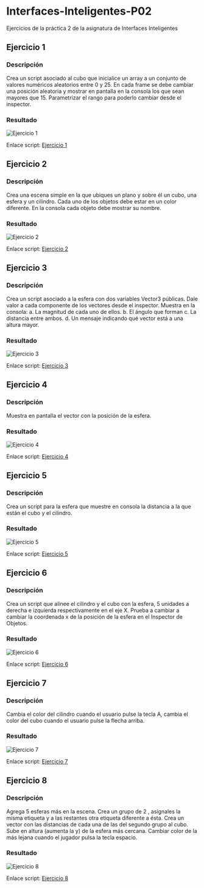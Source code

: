 # Interfaces-Inteligentes-P02
Ejercicios de la práctica 2 de la asignatura de Interfaces Inteligentes

## Ejercicio 1
### Descripción
Crea un script asociado al cubo que inicialice un array a un conjunto de valores
numéricos aleatorios entre 0 y 25. En cada frame se debe cambiar una posición
aleatoria y mostrar en pantalla en la consola los que sean mayores que 15.
Parametrizar el rango para poderlo cambiar desde el inspector.

### Resultado
![Ejercicio 1](Gifs/1.gif)

Enlace script: [Ejercicio 1](Scripts/Rand25.cs)

## Ejercicio 2
### Descripción
Crea una escena simple en la que ubiques un plano y sobre él un cubo, una esfera y
un cilindro. Cada uno de los objetos debe estar en un color diferente. En la consola
cada objeto debe mostrar su nombre.

### Resultado
![Ejercicio 2](Gifs/2.gif)

Enlace script: [Ejercicio 2](Scripts/Name.cs)

## Ejercicio 3
### Descripción
Crea un script asociado a la esfera con dos variables Vector3 públicas. Dale valor a
cada componente de los vectores desde el inspector. Muestra en la consola:
	a. La magnitud de cada uno de ellos.
	b. El ángulo que forman
	c. La distancia entre ambos.
	d. Un mensaje indicando qué vector está a una altura mayor.

### Resultado
![Ejercicio 3](Gifs/3.gif)

Enlace script: [Ejercicio 3](Scripts/Vectors.cs)

## Ejercicio 4
### Descripción
Muestra en pantalla el vector con la posición de la esfera.

### Resultado
![Ejercicio 4](Gifs/4.gif)

Enlace script: [Ejercicio 4](Scripts/Position.cs)

## Ejercicio 5
### Descripción
Crea un script para la esfera que muestre en consola la distancia a la que están el
cubo y el cilindro.

### Resultado
![Ejercicio 5](Gifs/5.gif)

Enlace script: [Ejercicio 5](Scripts/Distance.cs)

## Ejercicio 6
### Descripción
Crea un script que alinee el cilindro y el cubo con la esfera, 5 unidades a derecha e
izquierda respectivamente en el eje X. Prueba a cambiar a cambiar la coordenada x
de la posición de la esfera en el Inspector de Objetos.

### Resultado
![Ejercicio 6](Gifs/6.gif)

Enlace script: [Ejercicio 6](Scripts/Align.cs)

## Ejercicio 7
### Descripción
Cambia el color del cilindro cuando el usuario pulse la tecla A, cambia el color del
cubo cuando el usuario pulse la flecha arriba.

### Resultado
![Ejercicio 7](Gifs/7.gif)

Enlace script: [Ejercicio 7](Scripts/ChangeColor.cs)

## Ejercicio 8
### Descripción
Agrega 5 esferas más en la escena. Crea un grupo de 2 , asígnales la misma
etiqueta y a las restantes otra etiqueta diferente a ésta. Crea un vector con las
distancias de cada una de las del segundo grupo al cubo. Sube en altura (aumenta
la y) de la esfera más cercana. Cambiar color de la más lejana cuando el jugador
pulsa la tecla espacio.

### Resultado
![Ejercicio 8](Gifs/8.gif)

Enlace script: [Ejercicio 8](Scripts/Ejer8.cs)